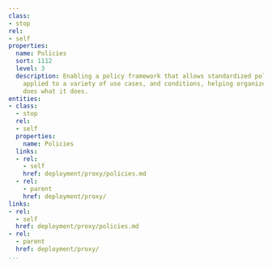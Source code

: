 ```yaml
---
class:
- stop
rel:
- self
properties:
  name: Policies
  sort: 1112
  level: 3
  description: Enabling a policy framework that allows standardized policies to be
    applied to a variety of use cases, and conditions, helping organize how a policy
    does what it does.
entities:
- class:
  - stop
  rel:
  - self
  properties:
    name: Policies
  links:
  - rel:
    - self
    href: deployment/proxy/policies.md
  - rel:
    - parent
    href: deployment/proxy/
links:
- rel:
  - self
  href: deployment/proxy/policies.md
- rel:
  - parent
  href: deployment/proxy/
...
```

